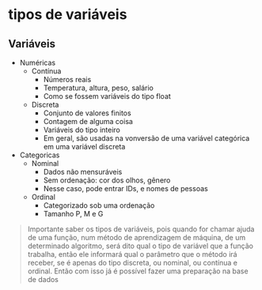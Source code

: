 # tipos de variáveis

## Variáveis

- Numéricas
  - Contínua
    - Números reais
    - Temperatura, altura, peso, salário
    - Como se fossem variáveis do tipo float
  - Discreta
    - Conjunto de valores finitos
    - Contagem de alguma coisa
    - Variáveis do tipo inteiro
    - Em geral, são usadas na vonversão de uma variável categórica em uma variável discreta
- Categoricas
  - Nominal
    - Dados não mensuráveis
    - Sem ordenação: cor dos olhos, gênero
    - Nesse caso, pode entrar IDs, e nomes de pessoas
  - Ordinal
    - Categorizado sob uma ordenação
    - Tamanho P, M e G

> Importante saber os tipos de variáveis, pois quando for chamar ajuda de uma função, num método de aprendizagem de máquina, de um determinado algoritmo, será dito qual o tipo de variável que a função trabalha, então ele informará qual o parâmetro que o método irá receber, se é apenas do tipo discreta, ou nominal, ou contínua e ordinal. Então com isso já é possível fazer uma preparação na base de dados
